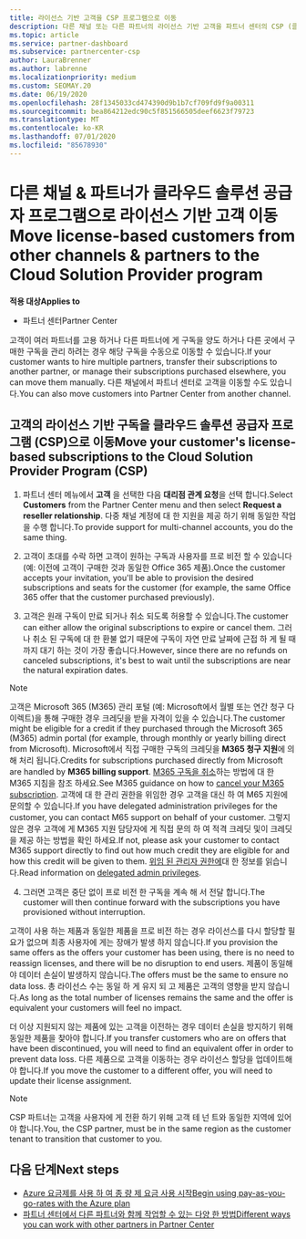 ```yaml
---
title: 라이선스 기반 고객을 CSP 프로그램으로 이동
description: 다른 채널 또는 다른 파트너의 라이선스 기반 고객을 파트너 센터의 CSP (클라우드 솔루션 공급자) 프로그램으로 이동 하는 방법에 대해 알아봅니다.
ms.topic: article
ms.service: partner-dashboard
ms.subservice: partnercenter-csp
author: LauraBrenner
ms.author: labrenne
ms.localizationpriority: medium
ms.custom: SEOMAY.20
ms.date: 06/19/2020
ms.openlocfilehash: 28f1345033cd474390d9b1b7cf709fd9f9a00311
ms.sourcegitcommit: bea864212edc90c5f851566505deef6623f79723
ms.translationtype: MT
ms.contentlocale: ko-KR
ms.lasthandoff: 07/01/2020
ms.locfileid: "85678930"
---
```

# <a name="move-license-based-customers-from-other-channels--partners-to-the-cloud-solution-provider-program"></a><span data-ttu-id="5e459-103">다른 채널 & 파트너가 클라우드 솔루션 공급자 프로그램으로 라이선스 기반 고객 이동</span><span class="sxs-lookup"><span data-stu-id="5e459-103">Move license-based customers from other channels & partners to the Cloud Solution Provider program</span></span>

<span data-ttu-id="5e459-104">**적용 대상**</span><span class="sxs-lookup"><span data-stu-id="5e459-104">**Applies to**</span></span>

-  <span data-ttu-id="5e459-105">파트너 센터</span><span class="sxs-lookup"><span data-stu-id="5e459-105">Partner Center</span></span>

<span data-ttu-id="5e459-106">고객이 여러 파트너를 고용 하거나 다른 파트너에 게 구독을 양도 하거나 다른 곳에서 구매한 구독을 관리 하려는 경우 해당 구독을 수동으로 이동할 수 있습니다.</span><span class="sxs-lookup"><span data-stu-id="5e459-106">If your customer wants to hire multiple partners, transfer their subscriptions to another partner, or manage their subscriptions purchased elsewhere, you can move them manually.</span></span> <span data-ttu-id="5e459-107">다른 채널에서 파트너 센터로 고객을 이동할 수도 있습니다.</span><span class="sxs-lookup"><span data-stu-id="5e459-107">You can also move customers into Partner Center from another channel.</span></span>

## <a name="move-your-customers-license-based-subscriptions-to-the-cloud-solution-provider-program-csp"></a><span data-ttu-id="5e459-108">고객의 라이선스 기반 구독을 클라우드 솔루션 공급자 프로그램 (CSP)으로 이동</span><span class="sxs-lookup"><span data-stu-id="5e459-108">Move your customer's license-based subscriptions to the Cloud Solution Provider Program (CSP)</span></span>

1. <span data-ttu-id="5e459-109">파트너 센터 메뉴에서 **고객** 을 선택한 다음 **대리점 관계 요청**을 선택 합니다.</span><span class="sxs-lookup"><span data-stu-id="5e459-109">Select **Customers** from the Partner Center menu and then select **Request a reseller relationship**.</span></span> <span data-ttu-id="5e459-110">다중 채널 계정에 대 한 지원을 제공 하기 위해 동일한 작업을 수행 합니다.</span><span class="sxs-lookup"><span data-stu-id="5e459-110">To provide support for multi-channel accounts, you do the same thing.</span></span>

2. <span data-ttu-id="5e459-111">고객이 초대를 수락 하면 고객이 원하는 구독과 사용자를 프로 비전 할 수 있습니다 (예: 이전에 고객이 구매한 것과 동일한 Office 365 제품).</span><span class="sxs-lookup"><span data-stu-id="5e459-111">Once the customer accepts your invitation, you'll be able to provision the desired subscriptions and seats for the customer (for example, the same Office 365 offer that the customer purchased previously).</span></span>

3. <span data-ttu-id="5e459-112">고객은 원래 구독이 만료 되거나 취소 되도록 허용할 수 있습니다.</span><span class="sxs-lookup"><span data-stu-id="5e459-112">The customer can either allow the original subscriptions to expire or cancel them.</span></span> <span data-ttu-id="5e459-113">그러나 취소 된 구독에 대 한 환불 없기 때문에 구독이 자연 만료 날짜에 근접 하 게 될 때까지 대기 하는 것이 가장 좋습니다.</span><span class="sxs-lookup"><span data-stu-id="5e459-113">However, since there are no refunds on canceled subscriptions, it's best to wait until the  subscriptions are near the natural expiration dates.</span></span>

>[!NOTE]
> <span data-ttu-id="5e459-114">고객은 Microsoft 365 (M365) 관리 포털 (예: Microsoft에서 월별 또는 연간 청구 다이렉트)을 통해 구매한 경우 크레딧을 받을 자격이 있을 수 있습니다.</span><span class="sxs-lookup"><span data-stu-id="5e459-114">The customer might be eligible for a credit if they purchased through the Microsoft 365 (M365) admin portal (for example, through monthly or yearly billing direct from Microsoft).</span></span> <span data-ttu-id="5e459-115">Microsoft에서 직접 구매한 구독의 크레딧을 **M365 청구 지원**에 의해 처리 됩니다.</span><span class="sxs-lookup"><span data-stu-id="5e459-115">Credits for subscriptions purchased directly from Microsoft are handled by **M365 billing support**.</span></span> <span data-ttu-id="5e459-116">[M365 구독을 취소](https://docs.microsoft.com/microsoft-365/commerce/subscriptions/cancel-your-subscription)하는 방법에 대 한 M365 지침을 참조 하세요.</span><span class="sxs-lookup"><span data-stu-id="5e459-116">See M365 guidance on how to [cancel your M365 subscription](https://docs.microsoft.com/microsoft-365/commerce/subscriptions/cancel-your-subscription).</span></span> <span data-ttu-id="5e459-117">고객에 대 한 관리 권한을 위임한 경우 고객을 대신 하 여 M65 지원에 문의할 수 있습니다.</span><span class="sxs-lookup"><span data-stu-id="5e459-117">If you have delegated administration privileges for the customer, you can contact M65 support on behalf of your customer.</span></span> <span data-ttu-id="5e459-118">그렇지 않은 경우 고객에 게 M365 지원 담당자에 게 직접 문의 하 여 적격 크레딧 및이 크레딧을 제공 하는 방법을 확인 하세요.</span><span class="sxs-lookup"><span data-stu-id="5e459-118">If not, please ask your customer to contact M365 support directly to find out how much credit they are eligible for and how this credit will be given to them.</span></span> <span data-ttu-id="5e459-119">[위임 된 관리자 권한에](customers-revoke-admin-privileges.md)대 한 정보를 읽습니다.</span><span class="sxs-lookup"><span data-stu-id="5e459-119">Read information on [delegated admin privileges](customers-revoke-admin-privileges.md).</span></span> 

4. <span data-ttu-id="5e459-120">그러면 고객은 중단 없이 프로 비전 한 구독을 계속 해 서 전달 합니다.</span><span class="sxs-lookup"><span data-stu-id="5e459-120">The customer will then continue forward with the subscriptions you have provisioned without interruption.</span></span>

<span data-ttu-id="5e459-121">고객이 사용 하는 제품과 동일한 제품을 프로 비전 하는 경우 라이선스를 다시 할당할 필요가 없으며 최종 사용자에 게는 장애가 발생 하지 않습니다.</span><span class="sxs-lookup"><span data-stu-id="5e459-121">If you provision the same offers as the offers your customer has been using, there is no need to reassign licenses, and there will be no disruption to end users.</span></span> <span data-ttu-id="5e459-122">제품이 동일해야 데이터 손실이 발생하지 않습니다.</span><span class="sxs-lookup"><span data-stu-id="5e459-122">The offers must be the same to ensure no data loss.</span></span> <span data-ttu-id="5e459-123">총 라이선스 수는 동일 하 게 유지 되 고 제품은 고객의 영향을 받지 않습니다.</span><span class="sxs-lookup"><span data-stu-id="5e459-123">As long as the total number of licenses remains the same and the offer is equivalent your customers will feel no impact.</span></span>

<span data-ttu-id="5e459-124">더 이상 지원되지 않는 제품에 있는 고객을 이전하는 경우 데이터 손실을 방지하기 위해 동일한 제품을 찾아야 합니다.</span><span class="sxs-lookup"><span data-stu-id="5e459-124">If you transfer customers who are on offers that have been discontinued, you will need to find an equivalent offer in order to prevent data loss.</span></span> <span data-ttu-id="5e459-125">다른 제품으로 고객을 이동하는 경우 라이선스 할당을 업데이트해야 합니다.</span><span class="sxs-lookup"><span data-stu-id="5e459-125">If you move the customer to a different offer, you will need to update their license assignment.</span></span>

>[!NOTE]
> <span data-ttu-id="5e459-126">CSP 파트너는 고객을 사용자에 게 전환 하기 위해 고객 테 넌 트와 동일한 지역에 있어야 합니다.</span><span class="sxs-lookup"><span data-stu-id="5e459-126">You, the CSP partner, must be in the same region as the customer tenant to transition that customer to you.</span></span>

## <a name="next-steps"></a><span data-ttu-id="5e459-127">다음 단계</span><span class="sxs-lookup"><span data-stu-id="5e459-127">Next steps</span></span>

- [<span data-ttu-id="5e459-128">Azure 요금제를 사용 하 여 종 량 제 요금 사용 시작</span><span class="sxs-lookup"><span data-stu-id="5e459-128">Begin using pay-as-you-go-rates with the Azure plan </span></span>](azure-plan-get-started.md)
- [<span data-ttu-id="5e459-129">파트너 센터에서 다른 파트너와 함께 작업할 수 있는 다양 한 방법</span><span class="sxs-lookup"><span data-stu-id="5e459-129">Different ways you can work with other partners in Partner Center</span></span>](work-with-other-partners.md)
